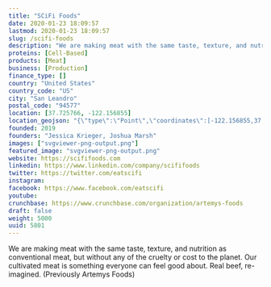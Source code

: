 ```yaml
---
title: "SCiFi Foods"
date: 2020-01-23 18:09:57
lastmod: 2020-01-23 18:09:57
slug: /scifi-foods
description: "We are making meat with the same taste, texture, and nutrition as conventional meat, but without any of the cruelty or cost to the planet. Our cultivated meat is something everyone can feel good about. Real beef, re-imagined. (Previously Artemys Foods)"
proteins: [Cell-Based]
products: [Meat]
business: [Production]
finance_type: []
country: "United States"
country_code: "US"
city: "San Leandro"
postal_code: "94577"
location: [37.725766, -122.156855]
location_geojson: "{\"type\":\"Point\",\"coordinates\":[-122.156855,37.725766]}"
founded: 2019
founders: "Jessica Krieger, Joshua Marsh"
images: ["svgviewer-png-output.png"]
featured_image: "svgviewer-png-output.png"
website: https://scififoods.com
linkedin: https://www.linkedin.com/company/scififoods
twitter: https://twitter.com/eatscifi
instagram: 
facebook: https://www.facebook.com/eatscifi
youtube: 
crunchbase: https://www.crunchbase.com/organization/artemys-foods
draft: false
weight: 5000
uuid: 5801
---
```

We are making meat with the same taste, texture, and nutrition as conventional meat, but without any of the cruelty or cost to the planet. Our cultivated meat is something everyone can feel good about. Real beef, re-imagined. (Previously Artemys Foods)
